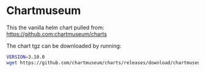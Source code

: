 # Chartmuseum

This the vanilla helm chart pulled from: https://github.com:chartmuseum/charts

The chart tgz can be downloaded by running:

```bash
VERSION=3.10.0
wget https://github.com/chartmuseum/charts/releases/download/chartmuseum-$VERSION/chartmuseum-$VERSION.tgz
```
